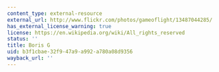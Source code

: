 ```yaml
---
content_type: external-resource
external_url: http://www.flickr.com/photos/gameoflight/13487044285/
has_external_license_warning: true
license: https://en.wikipedia.org/wiki/All_rights_reserved
status: ''
title: Boris G
uid: b3f1cbae-32f9-47a9-a992-a780a08d9356
wayback_url: ''
---
```


